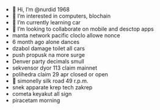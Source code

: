 - 👋 Hi, I’m @nurdid 1968
- 👀 I’m interested in computers, blochain
- 🌱 I’m currently learning car
- 💞️ I’m looking to collaborate on mobile and desctop apps
- manta network pacific cloclo allowe nonce
- 6 month ago alone dances
- dzabol damage toilet all cars
- push propusk na more surge
- Denver party decimals smull
- sekvensor dyor 113 claim mainnet
- polihedra claim 29 apr closed or open
- 👀 simonelly silk road 49 r.p.m.
- snek apparate krep tech zakrep
- cometa keyakut all sign
- piracetam morning
